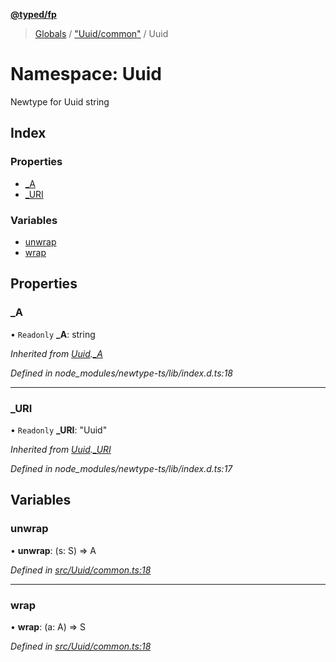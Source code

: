 **[@typed/fp](../README.md)**

> [Globals](../globals.md) / ["Uuid/common"](_uuid_common_.md) / Uuid

# Namespace: Uuid

Newtype for Uuid string

## Index

### Properties

* [\_A](_uuid_common_.uuid.md#_a)
* [\_URI](_uuid_common_.uuid.md#_uri)

### Variables

* [unwrap](_uuid_common_.uuid.md#unwrap)
* [wrap](_uuid_common_.uuid.md#wrap)

## Properties

### \_A

• `Readonly` **\_A**: string

*Inherited from [Uuid](_uuid_common_.uuid.md).[_A](_uuid_common_.uuid.md#_a)*

*Defined in node_modules/newtype-ts/lib/index.d.ts:18*

___

### \_URI

• `Readonly` **\_URI**: \"Uuid\"

*Inherited from [Uuid](_uuid_common_.uuid.md).[_URI](_uuid_common_.uuid.md#_uri)*

*Defined in node_modules/newtype-ts/lib/index.d.ts:17*

## Variables

### unwrap

•  **unwrap**: (s: S) => A

*Defined in [src/Uuid/common.ts:18](https://github.com/TylorS/typed-fp/blob/41076ce/src/Uuid/common.ts#L18)*

___

### wrap

•  **wrap**: (a: A) => S

*Defined in [src/Uuid/common.ts:18](https://github.com/TylorS/typed-fp/blob/41076ce/src/Uuid/common.ts#L18)*

